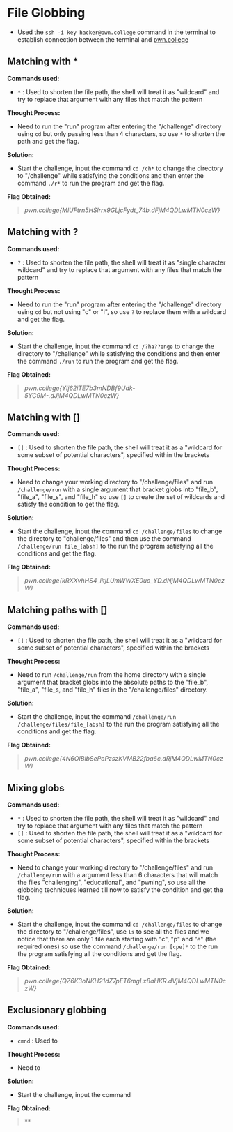 # File Globbing
- Used the `ssh -i key hacker@pwn.college` command in the terminal to establish connection between the terminal and [pwn.college](https://pwn.college/)

## Matching with *
**Commands used:**
- `*`  : Used to shorten the file path, the shell will treat it as "wildcard" and try to replace that argument with any files that match the pattern

**Thought Process:**
- Need to run the "run" program after entering the "/challenge" directory using `cd` but only passing less than 4 characters, so use `*` to shorten the path and get the flag.

**Solution:**
- Start the challenge, input the command `cd /ch*` to change the directory to "/challenge" while satisfying the conditions and then enter the command `./r*` to run the program and get the flag.

**Flag Obtained:**
> *pwn.college{MlUFtrn5HSlrrx9GLjcFydt_74b.dFjM4QDLwMTN0czW}*

## Matching with ?
**Commands used:**
- `?`  : Used to shorten the file path, the shell will treat it as "single character wildcard" and try to replace that argument with any files that match the pattern  

**Thought Process:**
- Need to run the "run" program after entering the "/challenge" directory using `cd` but not using "c" or "l", so use `?` to replace them with a wildcard and get the flag. 

**Solution:**
- Start the challenge, input the command `cd /?ha??enge` to change the directory to "/challenge" while satisfying the conditions and then enter the command `./run` to run the program and get the flag.   

**Flag Obtained:**
> *pwn.college{YIj62iTE7b3mNDBf9Udk-5YC9M-.dJjM4QDLwMTN0czW}*

## Matching with []
**Commands used:**
- `[]`  : Used to shorten the file path, the shell will treat it as a "wildcard for some subset of potential characters", specified within the brackets  

**Thought Process:**
- Need to change your working directory to "/challenge/files" and run `/challenge/run` with a single argument that bracket globs into "file_b", "file_a", "file_s", and "file_h" so use `[]` to create the set of wildcards and satisfy the condition to get the flag.

**Solution:**
- Start the challenge, input the command `cd /challenge/files` to change the directory to "challenge/files" and then use the command `/challenge/run file_[absh]` to the run the program satisfying all the conditions and get the flag. 

**Flag Obtained:**
> *pwn.college{kRXXvhHS4_iitjLUmWWXE0uo_YD.dNjM4QDLwMTN0czW}*

## Matching paths with []
**Commands used:**
- `[]`  : Used to shorten the file path, the shell will treat it as a "wildcard for some subset of potential characters", specified within the brackets  

**Thought Process:**
- Need to run `/challenge/run` from the home directory with a single argument that bracket globs into the absolute paths to the "file_b", "file_a", "file_s, and "file_h" files in the "/challenge/files" directory.

**Solution:**
- Start the challenge, input the command `/challenge/run /challenge/files/file_[absh]` to the run the program satisfying all the conditions and get the flag.   

**Flag Obtained:**
> *pwn.college{4N6OIBlbSePoPzszKVMB22fba6c.dRjM4QDLwMTN0czW}*

## Mixing globs
**Commands used:**
- `*`   : Used to shorten the file path, the shell will treat it as "wildcard" and try to replace that argument with any files that match the pattern
- `[]`  : Used to shorten the file path, the shell will treat it as a "wildcard for some subset of potential characters", specified within the brackets  

**Thought Process:**
- Need to change your working directory to "/challenge/files" and run `/challenge/run` with a argument less than 6 characters that will match the files "challenging", "educational", and "pwning", so use all the globbing techniques learned till now to satisfy the condition and get the flag.

**Solution:**
- Start the challenge, input the command `cd /challenge/files` to change the directory to "/challenge/files", use `ls` to see all the files and we notice that there are only 1 file each starting with "c", "p" and "e" (the required ones) so use the command `/challenge/run [cpe]*` to the run the program satisfying all the conditions and get the flag.   

**Flag Obtained:**
> *pwn.college{QZ6K3oNKH21dZ7pET6mgLx8aHKR.dVjM4QDLwMTN0czW}*

## Exclusionary globbing
**Commands used:**
- `cmnd`  : Used to  

**Thought Process:**
- Need to

**Solution:**
- Start the challenge, input the command   

**Flag Obtained:**
> **
